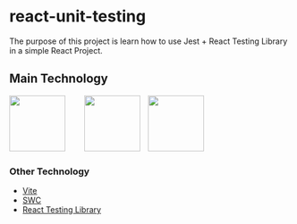 # react-unit-testing

The purpose of this project is learn how to use Jest + React Testing Library in a simple React Project. 


## Main Technology

<span style="margin-right:20px"><img width="100px" height="100px" src="https://cdn.jsdelivr.net/gh/devicons/devicon/icons/react/react-original-wordmark.svg" /></span>
<span style="margin-left: 10px"><img width="100px" height="100px" src="https://cdn.jsdelivr.net/gh/devicons/devicon/icons/typescript/typescript-original.svg" /></span>
<span style="margin-left: 10px"><img width="100px" height="100px" src="https://cdn.jsdelivr.net/gh/devicons/devicon/icons/jest/jest-plain.svg" /></span>


### Other Technology

- [Vite](https://vitejs.dev/guide/)
- [SWC](https://swc.rs/docs/configuration/compilation)
- [React Testing Library](https://testing-library.com/docs/react-testing-library/intro/)
